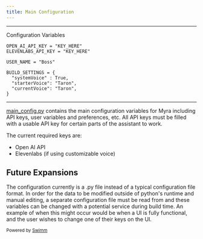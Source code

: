 ```yaml
---
title: Main Configuration
---
```

<SwmSnippet path="/main_config.py" line="1">

---

Configuration Variables

```
OPEN_AI_API_KEY = "KEY_HERE"
ELEVENLABS_API_KEY = "KEY_HERE"

USER_NAME = "Boss"

BUILD_SETTINGS = {
  "systemVoice" : True,
  "starterVoice": "Taron",
  "currentVoice": "Taron",
}
```

---

</SwmSnippet>

<SwmPath>[main_config.py](/main_config.py)</SwmPath> contains the main configuration variables for Myra including API keys, user variables and preferences, etc. All API keys must be filled with a usable API key for certain parts of the assistant to work.

The current required keys are:

- Open AI API
- Elevenlabs (if using customizable voice)

## Future Expansions

The configuration currently is a .py file instead of a typical configuration file format. In order for the data to be modified outside of python's runtime and manual editing, a separate configuration file must be read from and these variables can be changed with a potential service during build time. An example of when this might occur would be when a UI is fully functional, and the user wishes to change one of their keys on the UI.

<SwmMeta version="3.0.0" repo-id="Z2l0aHViJTNBJTNBUENBQSUzQSUzQUF2YWxvbkFjZQ==" repo-name="PCAA"><sup>Powered by [Swimm](https://app.swimm.io/)</sup></SwmMeta>
